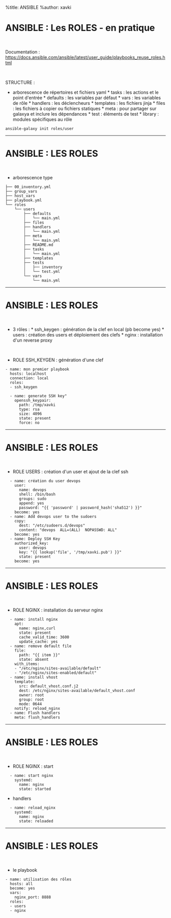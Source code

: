 %title: ANSIBLE
%author: xavki


# ANSIBLE : Les ROLES - en pratique


<br>

Documentation : https://docs.ansible.com/ansible/latest/user_guide/playbooks_reuse_roles.html


<br>

STRUCTURE :
<br>

* arborescence de répertoires et fichiers yaml
		* tasks : les actions et le point d'entrée
		* defaults : les variables par défaut
		* vars : les variables de rôle
		* handlers : les déclencheurs
		* templates : les fichiers jinja
		* files : les fichiers à copier ou fichiers statiques
		* meta : pour partager sur galaxya et inclure les dépendances
		* test : éléments de test
		* library : modules spécifiques au rôle

```
ansible-galaxy init roles/user
```

------------------------------------------------------------------------------------------------

# ANSIBLE : LES ROLES


<br>

* arborescence type 

```
├── 00_inventory.yml
├── group_vars
├── host_vars
├── playbook.yml
└── roles
    └── users
        ├── defaults
        │   └── main.yml
        ├── files
        ├── handlers
        │   └── main.yml
        ├── meta
        │   └── main.yml
        ├── README.md
        ├── tasks
        │   └── main.yml
        ├── templates
        ├── tests
        │   ├── inventory
        │   └── test.yml
        └── vars
            └── main.yml

```

------------------------------------------------------------------------------------------------

# ANSIBLE : LES ROLES

<br>

* 3 rôles :
		* ssh_keygen : génération de la clef en local (pb become yes)
		* users : création des users et déploiement des clefs
		* nginx : installation d'un reverse proxy

<br>

* ROLE SSH_KEYGEN : génération d'une clef

```
- name: mon premier playbook
  hosts: localhost
  connection: local
  roles:
  - ssh_keygen
```

```
  - name: generate SSH key"
    openssh_keypair:
      path: /tmp/xavki
      type: rsa
      size: 4096
      state: present
      force: no
```

------------------------------------------------------------------------------------------------

# ANSIBLE : LES ROLES


<br>

* ROLE USERS : création d'un user et ajout de la clef ssh

```
  - name: création du user devops
    user:
      name: devops
      shell: /bin/bash
      groups: sudo
      append: yes
      password: "{{ 'password' | password_hash('sha512') }}"
    become: yes
  - name: Add devops user to the sudoers
    copy:
      dest: "/etc/sudoers.d/devops"
      content: "devops  ALL=(ALL)  NOPASSWD: ALL"
    become: yes
  - name: Deploy SSH Key
    authorized_key: 
      user: devops
      key: "{{ lookup('file', '/tmp/xavki.pub') }}"
      state: present
    become: yes
```


------------------------------------------------------------------------------------------------

# ANSIBLE : LES ROLES


<br>

* ROLE NGINX : installation du serveur nginx

```
  - name: install nginx
    apt:
      name: nginx,curl
      state: present
      cache_valid_time: 3600
      update_cache: yes
  - name: remove default file
    file:
      path: "{{ item }}"
      state: absent
    with_items:
    - "/etc/nginx/sites-available/default"
    - "/etc/nginx/sites-enabled/default"
  - name: install vhost
    template:
      src: default_vhost.conf.j2
      dest: /etc/nginx/sites-available/default_vhost.conf
      owner: root
      group: root
      mode: 0644
    notify: reload_nginx
  - name: Flush handlers
    meta: flush_handlers

```

------------------------------------------------------------------------------------------------

# ANSIBLE : LES ROLES


<br>

* ROLE NGINX : start

```
  - name: start nginx
    systemd:
      name: nginx
      state: started
```

* handlers

```
  - name: reload_nginx
    systemd:
      name: nginx
      state: reloaded
```

------------------------------------------------------------------------------------------------

# ANSIBLE : LES ROLES


<br>

* le playbook

```
- name: utilisation des rôles
  hosts: all
  become: yes
  vars:
    nginx_port: 8888
  roles: 
  - users
  - nginx
````
